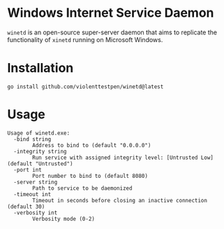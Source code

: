 # Windows Internet Service Daemon

`winetd` is an open-source super-server daemon that aims to replicate the functionality of `xinetd` running on Microsoft Windows.

# Installation

```
go install github.com/violenttestpen/winetd@latest
```

# Usage

```
Usage of winetd.exe:
  -bind string
        Address to bind to (default "0.0.0.0")
  -integrity string
        Run service with assigned integrity level: [Untrusted Low] (default "Untrusted")
  -port int
        Port number to bind to (default 8080)
  -server string
        Path to service to be daemonized
  -timeout int
        Timeout in seconds before closing an inactive connection (default 30)
  -verbosity int
        Verbosity mode (0-2)
```